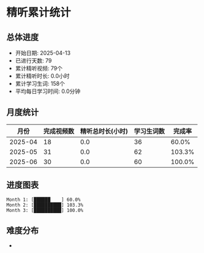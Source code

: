 # 精听累计统计

## 总体进度

- 开始日期: 2025-04-13
- 已进行天数: 79
- 累计精听视频: 79个
- 累计精听时长: 0.0小时
- 累计学习生词: 158个
- 平均每日学习时间: 0.0分钟

## 月度统计

| 月份 | 完成视频数 | 精听总时长(小时) | 学习生词数 | 完成率 |
|-----|-----------|----------------|----------|-------|
| 2025-04 | 18 | 0.0 | 36 | 60.0% |
| 2025-05 | 31 | 0.0 | 62 | 103.3% |
| 2025-06 | 30 | 0.0 | 60 | 100.0% |

## 进度图表

```
Month 1: [██████    ] 60.0%
Month 2: [██████████] 103.3%
Month 3: [██████████] 100.0%
```

## 难度分布

- [简单/中等/困难]: 79 (100.0%)